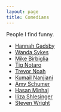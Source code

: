 ```yaml
---
layout: page
title: Comedians
---
```


People I find funny.

- [Hannah Gadsby](https://hannahgadsby.com.au/)
- [Wanda Sykes](https://www.instagram.com/IamWandaSykes/)
- [Mike Birbiglia](https://www.birbigs.com/)
- [Tig Notaro](https://tignation.com/)
- [Trevor Noah](https://twitter.com/trevornoah)
- [Kumail Nanjiani](https://twitter.com/kumailn)
- [Amy Schumer](https://twitter.com/amyschumer)
- [Hasan Minhaj](https://hasanminhaj.com/)
- [Iliza Shlesinger](https://www.iliza.com/)
- [Steven Wright](http://www.stevenwright.com/)

<!--
Josh Johnson
Janelle James
-->
